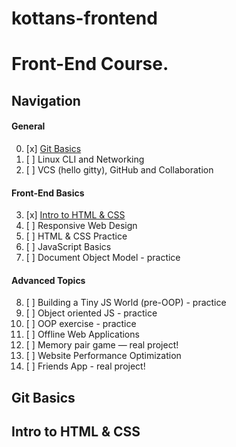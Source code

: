 # kottans-frontend
# Front-End Course.

## Navigation

#### General
 0. [x] [Git Basics](#git-basics)
 1. [ ] Linux CLI and Networking
 2. [ ] VCS (hello gitty), GitHub and Collaboration
 
#### Front-End Basics
 3. [x] [Intro to HTML & CSS](#intro-to-html--css)
 4. [ ] Responsive Web Design
 5. [ ] HTML & CSS Practice
 6. [ ] JavaScript Basics
 7. [ ] Document Object Model - practice

#### Advanced Topics
 8. [ ] Building a Tiny JS World (pre-OOP) - practice
 9. [ ] Object oriented JS - practice
10. [ ] OOP exercise - practice
11. [ ] Offline Web Applications
12. [ ] Memory pair game — real project!
13. [ ] Website Performance Optimization
14. [ ] Friends App - real project!

## Git Basics

## Intro to HTML & CSS
